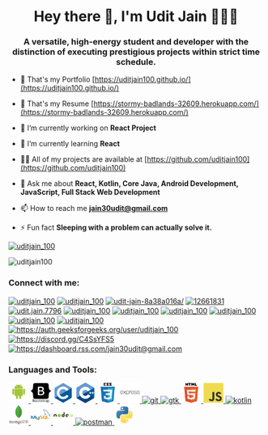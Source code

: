 <h1 align="center">Hey there 👋, I'm Udit Jain 👨🏼‍🦱</h1>
<h3 align="center">A versatile, high-energy student and developer with the distinction of executing prestigious projects within strict time schedule.</h3>


- 👨 That's my Portfolio [https://uditjain100.github.io/](https://uditjain100.github.io/)

- 🤵 That's my Resume [https://stormy-badlands-32609.herokuapp.com/](https://stormy-badlands-32609.herokuapp.com/)

- 🔭 I’m currently working on **React Project**

- 🌱 I’m currently learning **React**

- 👨‍💻 All of my projects are available at [https://github.com/uditjain100](https://github.com/uditjain100)

- 💬 Ask me about **React, Kotlin, Core Java, Android Development, JavaScript, Full Stack Web Development**

- 📫 How to reach me **jain30udit@gmail.com**

- ⚡ Fun fact **Sleeping with a problem can actually solve it.**

<p align="left"> <a href="https://twitter.com/uditjain_100" target="blank"><img src="https://img.shields.io/twitter/follow/uditjain_100?logo=twitter&style=for-the-badge" alt="uditjain_100" /></a> </p>

<p align="left"> <img src="https://komarev.com/ghpvc/?username=uditjain100&label=Profile%20views&color=0e75b6&style=flat" alt="uditjain100" /> </p>

<h3 align="left">Connect with me:</h3>
<p align="left">
<a href="https://dev.to/uditjain_100" target="blank"><img align="center" src="https://cdn.jsdelivr.net/npm/simple-icons@3.0.1/icons/dev-dot-to.svg" alt="uditjain_100" height="30" width="40" /></a>
<a href="https://twitter.com/uditjain_100" target="blank"><img align="center" src="https://cdn.jsdelivr.net/npm/simple-icons@3.0.1/icons/twitter.svg" alt="uditjain_100" height="30" width="40" /></a>
<a href="https://linkedin.com/in/udit-jain-8a38a016a/" target="blank"><img align="center" src="https://cdn.jsdelivr.net/npm/simple-icons@3.0.1/icons/linkedin.svg" alt="udit-jain-8a38a016a/" height="30" width="40" /></a>
<a href="https://stackoverflow.com/users/12661831" target="blank"><img align="center" src="https://cdn.jsdelivr.net/npm/simple-icons@3.0.1/icons/stackoverflow.svg" alt="12661831" height="30" width="40" /></a>
<a href="https://fb.com/udit.jain.7796" target="blank"><img align="center" src="https://cdn.jsdelivr.net/npm/simple-icons@3.0.1/icons/facebook.svg" alt="udit.jain.7796" height="30" width="40" /></a>
<a href="https://instagram.com/uditjain_100" target="blank"><img align="center" src="https://cdn.jsdelivr.net/npm/simple-icons@3.0.1/icons/instagram.svg" alt="uditjain_100" height="30" width="40" /></a>
<a href="https://www.codechef.com/users/uditjain_100" target="blank"><img align="center" src="https://cdn.jsdelivr.net/npm/simple-icons@3.1.0/icons/codechef.svg" alt="uditjain_100" height="30" width="40" /></a>
<a href="https://www.hackerrank.com/uditjain_100" target="blank"><img align="center" src="https://cdn.jsdelivr.net/npm/simple-icons@3.0.1/icons/hackerrank.svg" alt="uditjain_100" height="30" width="40" /></a>
<a href="https://codeforces.com/profile/uditjain_100" target="blank"><img align="center" src="https://cdn.jsdelivr.net/npm/simple-icons@3.0.1/icons/codeforces.svg" alt="uditjain_100" height="30" width="40" /></a>
<a href="https://www.leetcode.com/uditjain_100" target="blank"><img align="center" src="https://cdn.jsdelivr.net/npm/simple-icons@3.0.1/icons/leetcode.svg" alt="uditjain_100" height="30" width="40" /></a>
<a href="https://www.hackerearth.com/uditjain_100" target="blank"><img align="center" src="https://cdn.jsdelivr.net/npm/simple-icons@3.0.1/icons/hackerearth.svg" alt="uditjain_100" height="30" width="40" /></a>
<a href="https://auth.geeksforgeeks.org/user/https://auth.geeksforgeeks.org/user/uditjain_100" target="blank"><img align="center" src="https://cdn.jsdelivr.net/npm/simple-icons@3.0.1/icons/geeksforgeeks.svg" alt="https://auth.geeksforgeeks.org/user/uditjain_100" height="30" width="40" /></a>
<a href="https://discord.gg/https://discord.gg/C4SsYFS5" target="blank"><img align="center" src="https://cdn.jsdelivr.net/npm/simple-icons@3.0.1/icons/discord.svg" alt="https://discord.gg/C4SsYFS5" height="30" width="40" /></a>
<a href="/https://dashboard.rss.com/jain30udit@gmail.com" target="blank"><img align="center" src="https://cdn.jsdelivr.net/npm/simple-icons@3.0.1/icons/rss.svg" alt="https://dashboard.rss.com/jain30udit@gmail.com" height="30" width="40" /></a>
</p>

<h3 align="left">Languages and Tools:</h3>
<p align="left"> <a href="https://developer.android.com" target="_blank"> <img src="https://raw.githubusercontent.com/devicons/devicon/master/icons/android/android-original-wordmark.svg" alt="android" width="40" height="40"/> </a> <a href="https://getbootstrap.com" target="_blank"> <img src="https://raw.githubusercontent.com/devicons/devicon/master/icons/bootstrap/bootstrap-plain-wordmark.svg" alt="bootstrap" width="40" height="40"/> </a> <a href="https://www.cprogramming.com/" target="_blank"> <img src="https://raw.githubusercontent.com/devicons/devicon/master/icons/c/c-original.svg" alt="c" width="40" height="40"/> </a> <a href="https://www.w3schools.com/cpp/" target="_blank"> <img src="https://raw.githubusercontent.com/devicons/devicon/master/icons/cplusplus/cplusplus-original.svg" alt="cplusplus" width="40" height="40"/> </a> <a href="https://www.w3schools.com/css/" target="_blank"> <img src="https://raw.githubusercontent.com/devicons/devicon/master/icons/css3/css3-original-wordmark.svg" alt="css3" width="40" height="40"/> </a> <a href="https://expressjs.com" target="_blank"> <img src="https://raw.githubusercontent.com/devicons/devicon/master/icons/express/express-original-wordmark.svg" alt="express" width="40" height="40"/> </a> <a href="https://git-scm.com/" target="_blank"> <img src="https://www.vectorlogo.zone/logos/git-scm/git-scm-icon.svg" alt="git" width="40" height="40"/> </a> <a href="https://www.gtk.org/" target="_blank"> <img src="https://upload.wikimedia.org/wikipedia/commons/7/71/GTK_logo.svg" alt="gtk" width="40" height="40"/> </a> <a href="https://www.w3.org/html/" target="_blank"> <img src="https://raw.githubusercontent.com/devicons/devicon/master/icons/html5/html5-original-wordmark.svg" alt="html5" width="40" height="40"/> </a> <a href="https://developer.mozilla.org/en-US/docs/Web/JavaScript" target="_blank"> <img src="https://raw.githubusercontent.com/devicons/devicon/master/icons/javascript/javascript-original.svg" alt="javascript" width="40" height="40"/> </a> <a href="https://kotlinlang.org" target="_blank"> <img src="https://www.vectorlogo.zone/logos/kotlinlang/kotlinlang-icon.svg" alt="kotlin" width="40" height="40"/> </a> <a href="https://www.mongodb.com/" target="_blank"> <img src="https://raw.githubusercontent.com/devicons/devicon/master/icons/mongodb/mongodb-original-wordmark.svg" alt="mongodb" width="40" height="40"/> </a> <a href="https://www.mysql.com/" target="_blank"> <img src="https://raw.githubusercontent.com/devicons/devicon/master/icons/mysql/mysql-original-wordmark.svg" alt="mysql" width="40" height="40"/> </a> <a href="https://nodejs.org" target="_blank"> <img src="https://raw.githubusercontent.com/devicons/devicon/master/icons/nodejs/nodejs-original-wordmark.svg" alt="nodejs" width="40" height="40"/> </a> <a href="https://postman.com" target="_blank"> <img src="https://www.vectorlogo.zone/logos/getpostman/getpostman-icon.svg" alt="postman" width="40" height="40"/> </a> <a href="https://www.python.org" target="_blank"> <img src="https://raw.githubusercontent.com/devicons/devicon/master/icons/python/python-original.svg" alt="python" width="40" height="40"/> </a> </p>

